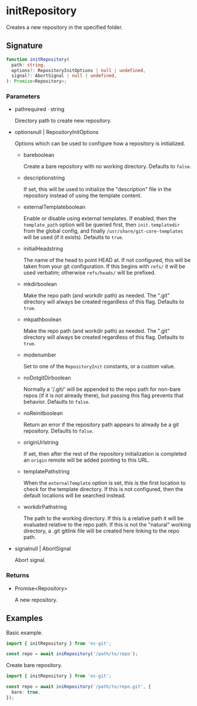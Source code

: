 # initRepository

Creates a new repository in the specified folder.

## Signature

```ts
function initRepository(
  path: string,
  options?: RepositoryInitOptions | null | undefined,
  signal?: AbortSignal | null | undefined,
): Promise<Repository>;
```

### Parameters

<ul class="param-ul">
  <li class="param-li param-li-root">
    <span class="param-name">path</span><span class="param-required">required</span>&nbsp;·&nbsp;<span class="param-type">string</span>
    <br>
    <p class="param-description">Directory path to create new repository.</p>
  </li>
  <li class="param-li param-li-root">
    <span class="param-name">options</span><span class="param-type">null | RepositoryInitOptions</span>
    <br>
    <p class="param-description">Options which can be used to configure how a repository is initialized.</p>
    <ul class="param-ul">
      <li class="param-li">
        <span class="param-name">bare</span><span class="param-type">boolean</span>
        <br>
        <p class="param-description">Create a bare repository with no working directory.  Defaults to <code>false</code>.</p>
      </li>
      <li class="param-li">
        <span class="param-name">description</span><span class="param-type">string</span>
        <br>
        <p class="param-description">If set, this will be used to initialize the &quot;description&quot; file in the repository instead of using the template content.</p>
      </li>
      <li class="param-li">
        <span class="param-name">externalTemplate</span><span class="param-type">boolean</span>
        <br>
        <p class="param-description">Enable or disable using external templates.  If enabled, then the <code>template_path</code> option will be queried first, then <code>init.templatedir</code> from the global config, and finally <code>/usr/share/git-core-templates</code> will be used (if it exists).  Defaults to <code>true</code>.</p>
      </li>
      <li class="param-li">
        <span class="param-name">initialHead</span><span class="param-type">string</span>
        <br>
        <p class="param-description">The name of the head to point HEAD at.  If not configured, this will be taken from your git configuration. If this begins with <code>refs/</code> it will be used verbatim; otherwise <code>refs/heads/</code> will be prefixed.</p>
      </li>
      <li class="param-li">
        <span class="param-name">mkdir</span><span class="param-type">boolean</span>
        <br>
        <p class="param-description">Make the repo path (and workdir path) as needed. The &quot;.git&quot; directory will always be created regardless of this flag.  Defaults to <code>true</code>.</p>
      </li>
      <li class="param-li">
        <span class="param-name">mkpath</span><span class="param-type">boolean</span>
        <br>
        <p class="param-description">Make the repo path (and workdir path) as needed. The &quot;.git&quot; directory will always be created regardless of this flag.  Defaults to <code>true</code>.</p>
      </li>
      <li class="param-li">
        <span class="param-name">mode</span><span class="param-type">number</span>
        <br>
        <p class="param-description">Set to one of the <code>RepositoryInit</code> constants, or a custom value.</p>
      </li>
      <li class="param-li">
        <span class="param-name">noDotgitDir</span><span class="param-type">boolean</span>
        <br>
        <p class="param-description">Normally a &#39;/.git/&#39; will be appended to the repo path for non-bare repos (if it is not already there), but passing this flag prevents that behavior.  Defaults to <code>false</code>.</p>
      </li>
      <li class="param-li">
        <span class="param-name">noReinit</span><span class="param-type">boolean</span>
        <br>
        <p class="param-description">Return an error if the repository path appears to already be a git repository.  Defaults to <code>false</code>.</p>
      </li>
      <li class="param-li">
        <span class="param-name">originUrl</span><span class="param-type">string</span>
        <br>
        <p class="param-description">If set, then after the rest of the repository initialization is completed an <code>origin</code> remote will be added pointing to this URL.</p>
      </li>
      <li class="param-li">
        <span class="param-name">templatePath</span><span class="param-type">string</span>
        <br>
        <p class="param-description">When the <code>externalTemplate</code> option is set, this is the first location to check for the template directory.  If this is not configured, then the default locations will be searched instead.</p>
      </li>
      <li class="param-li">
        <span class="param-name">workdirPath</span><span class="param-type">string</span>
        <br>
        <p class="param-description">The path to the working directory.  If this is a relative path it will be evaluated relative to the repo path. If this is not the &quot;natural&quot; working directory, a .git gitlink file will be created here linking to the repo path.</p>
      </li>
    </ul>
  </li>
  <li class="param-li param-li-root">
    <span class="param-name">signal</span><span class="param-type">null | AbortSignal</span>
    <br>
    <p class="param-description">Abort signal.</p>
  </li>
</ul>

### Returns

<ul class="param-ul">
  <li class="param-li param-li-root">
    <span class="param-type">Promise&lt;Repository&gt;</span>
    <br>
    <p class="param-description">A new repository.</p>
  </li>
</ul>

## Examples

Basic example.

```ts
import { initRepository } from 'es-git';

const repo = await iniRepository('/path/to/repo');
```

Create bare repository.

```ts
import { initRepository } from 'es-git';

const repo = await iniRepository('/path/to/repo.git', {
  bare: true,
});
```
